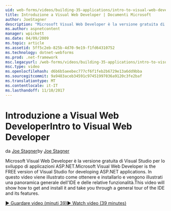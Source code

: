 ```yaml
---
uid: web-forms/videos/building-35-applications/intro-to-visual-web-developer
title: Introduzione a Visual Web Developer | Documenti Microsoft
author: JoeStagner
description: "Microsoft Visual Web Developer è la versione gratuita di Visual Studio per lo sviluppo di applicazioni ASP.NET. In questo video viene illustrato come ottenere e installare i e t..."
ms.author: aspnetcontent
manager: wpickett
ms.date: 04/09/2009
ms.topic: article
ms.assetid: 5ff5c2eb-825b-4d70-9e19-f1fd64310752
ms.technology: dotnet-webforms
ms.prod: .net-framework
msc.legacyurl: /web-forms/videos/building-35-applications/intro-to-visual-web-developer
msc.type: video
ms.openlocfilehash: d6b6b5aeebec777cf6f1feb2b6729e13a6dd9bba
ms.sourcegitcommit: 9a9483aceb34591c97451997036a9120c3fe2baf
ms.translationtype: MT
ms.contentlocale: it-IT
ms.lasthandoff: 11/10/2017
---
```

<a name="intro-to-visual-web-developer"></a><span data-ttu-id="b2d32-104">Introduzione a Visual Web Developer</span><span class="sxs-lookup"><span data-stu-id="b2d32-104">Intro to Visual Web Developer</span></span>
====================
<span data-ttu-id="b2d32-105">da [Joe Stagner](https://github.com/JoeStagner)</span><span class="sxs-lookup"><span data-stu-id="b2d32-105">by [Joe Stagner](https://github.com/JoeStagner)</span></span>

<span data-ttu-id="b2d32-106">Microsoft Visual Web Developer è la versione gratuita di Visual Studio per lo sviluppo di applicazioni ASP.NET.</span><span class="sxs-lookup"><span data-stu-id="b2d32-106">Microsoft Visual Web Developer is the FREE version of Visual Studio for developing ASP.NET applications.</span></span> <span data-ttu-id="b2d32-107">In questo video viene illustrato come ottenere e installarlo e vengono illustrati una panoramica generale dell'IDE e delle relative funzionalità.</span><span class="sxs-lookup"><span data-stu-id="b2d32-107">This video will show how to get and install it and take you through a general tour of the IDE and its features.</span></span>

[<span data-ttu-id="b2d32-108">&#9654; Guardare video (minuti 39)</span><span class="sxs-lookup"><span data-stu-id="b2d32-108">&#9654; Watch video (39 minutes)</span></span>](https://channel9.msdn.com/Blogs/ASP-NET-Site-Videos/intro-to-visual-web-developer)
